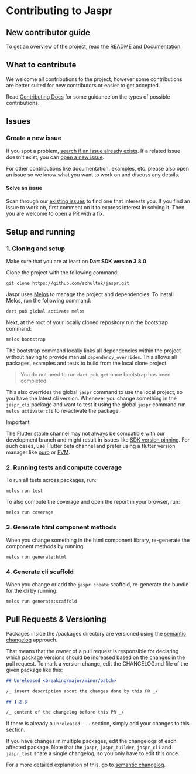 # Contributing to Jaspr

## New contributor guide

To get an overview of the project, read the [README](README.md)
and [Documentation](https://docs.jaspr.site).

## What to contribute

We welcome all contributions to the project, however some contributions are better suited
for new contributors or easier to get accepted.

Read [Contributing Docs](https://docs.jaspr.site/going_further/contributing) for some guidance on the types of possible contributions.

## Issues

### Create a new issue

If you spot a problem, [search if an issue already exists](https://github.com/schultek/jaspr/issues). If a related issue doesn't exist, you can [open a new issue](https://github.com/schultek/jaspr/issues/new).

For other contributions like documentation, examples, etc. please also open an issue so we know what you want to work on and discuss any details.

#### Solve an issue

Scan through our [existing issues](https://github.com/schultek/jaspr/issues) to find one that interests you.
If you find an issue to work on, first comment on it to express interest in solving it.
Then you are welcome to open a PR with a fix.

## Setup and running

### 1. Cloning and setup

Make sure that you are at least on **Dart SDK version 3.8.0**.

Clone the project with the following command:

```shell
git clone https://github.com/schultek/jaspr.git
```

Jaspr uses [Melos](https://github.com/invertase/melos) to manage the project and dependencies. To install Melos, run the following command:

```dart
dart pub global activate melos
```

Next, at the root of your locally cloned repository run the bootstrap command:

```dart
melos bootstrap
```

The bootstrap command locally links all dependencies within the project without having to provide manual `dependency_overrides`. This allows all packages, examples and tests to build from the local clone project.

> You do not need to run `dart pub get` once bootstrap has been completed.

This also overrides the global `jaspr` command to use the local project, so you have the latest cli version. Whenever you change something in the `jaspr_cli` package and want to test it using the global `jaspr` command run `melos activate:cli` to re-activate the package.

> [!IMPORTANT]
> The Flutter stable channel may not always be compatible with our development branch and might result in issues like [SDK version pinning](https://dart.dev/go/sdk-version-pinning). For such cases, use Flutter beta channel and prefer using a flutter version manager like [puro](https://puro.dev) or [FVM](https://fvm.app).

### 2. Running tests and compute coverage

To run all tests across packages, run:

```shell
melos run test
```

To also compute the coverage and open the report in your browser, run:

```shell
melos run coverage
```

### 3. Generate html component methods

When you change something in the html component library, re-generate the component
methods by running:

```shell
melos run generate:html
```

### 4. Generate cli scaffold

When you change or add the `jaspr create` scaffold, re-generate the bundle for the cli by running:

```shell
melos run generate:scaffold
```

## Pull Requests & Versioning

Packages inside the /packages directory are versioned using the
[semantic changelog](https://github.com/rrousselGit/semantic_changelog) approach.

That means that the owner of a pull request is responsible for declaring which package versions should be increased based
on the changes in the pull request. To mark a version change, edit the CHANGELOG.md file of the given package like this:

```markdown
## Unreleased <breaking/major/minor/patch>

/_ insert description about the changes done by this PR _/

## 1.2.3

/_ content of the changelog before this PR _/
```

If there is already a `Unreleased ...` section, simply add your changes to this section.

If you have changes in multiple packages, edit the changelogs of each affected package. Note that the `jaspr`, `jaspr_builder`, `jaspr_cli` and `jaspr_test` share a single changelog, so you only have to edit this once.

For a more detailed explanation of this, go to [semantic changelog](https://github.com/rrousselGit/semantic_changelog).
